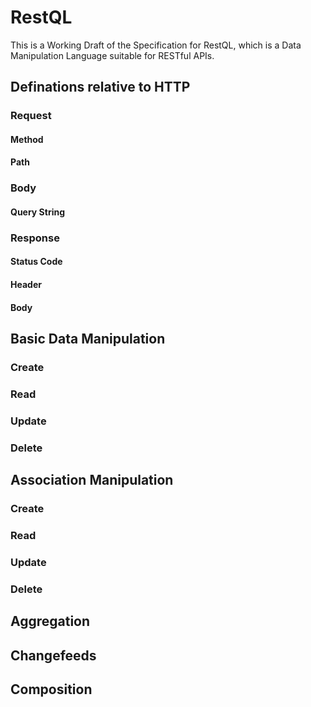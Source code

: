 # RestQL
This is a Working Draft of the Specification for RestQL, which is a Data Manipulation Language suitable for RESTful APIs.

## Definations relative to HTTP

### Request

#### Method

#### Path

### Body

#### Query String

### Response

#### Status Code

#### Header

#### Body

## Basic Data Manipulation

### Create

### Read

### Update

### Delete

## Association Manipulation

### Create

### Read

### Update

### Delete

## Aggregation

## Changefeeds

## Composition
